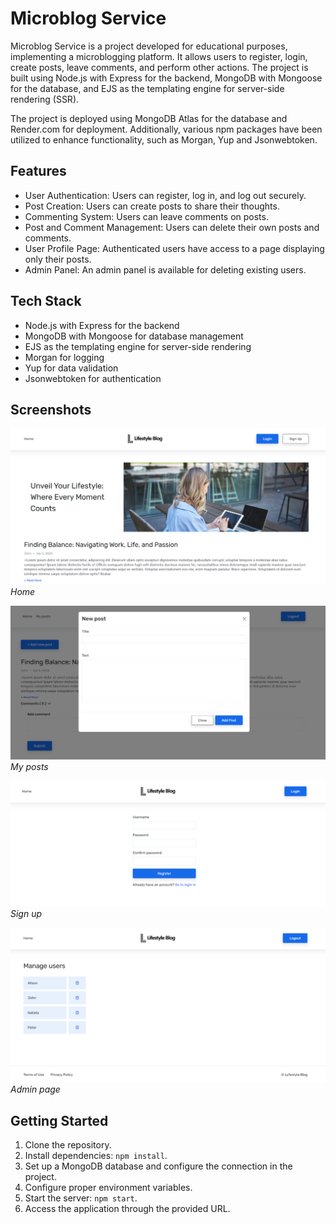 # Microblog Service

Microblog Service is a project developed for educational purposes, implementing a microblogging platform. It allows users to register, login, create posts, leave comments, and perform other actions. The project is built using Node.js with Express for the backend, MongoDB with Mongoose for the database, and EJS as the templating engine for server-side rendering (SSR).

The project is deployed using MongoDB Atlas for the database and Render.com for deployment. Additionally, various npm packages have been utilized to enhance functionality, such as Morgan, Yup and Jsonwebtoken.

## Features

- User Authentication: Users can register, log in, and log out securely.
- Post Creation: Users can create posts to share their thoughts.
- Commenting System: Users can leave comments on posts.
- Post and Comment Management: Users can delete their own posts and comments.
- User Profile Page: Authenticated users have access to a page displaying only their posts.
- Admin Panel: An admin panel is available for deleting existing users.

## Tech Stack

- Node.js with Express for the backend
- MongoDB with Mongoose for database management
- EJS as the templating engine for server-side rendering
- Morgan for logging
- Yup for data validation
- Jsonwebtoken for authentication

## Screenshots

![Home](screenshots/home.png)
_Home_

![My posts](screenshots/my-posts.png)
_My posts_

![Sign up](screenshots/sign-up.png)
_Sign up_

![Admin page](screenshots/admin.png)
_Admin page_

## Getting Started

1. Clone the repository.
2. Install dependencies: `npm install`.
3. Set up a MongoDB database and configure the connection in the project.
4. Configure proper environment variables.
5. Start the server: `npm start`.
6. Access the application through the provided URL.
